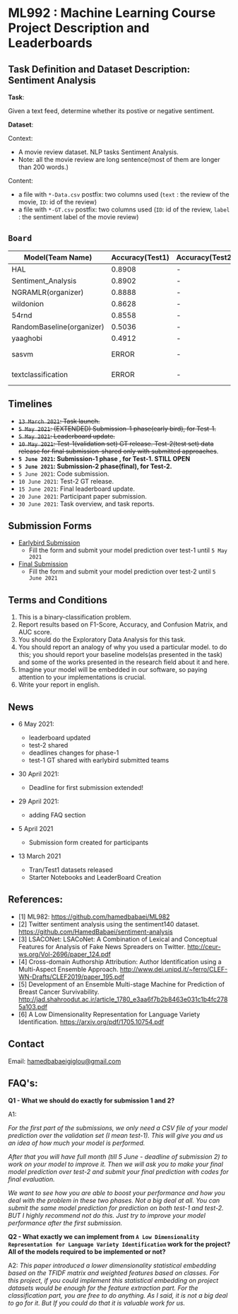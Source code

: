 # ML992 : Machine Learning Course Project Description and Leaderboards


## Task Definition and Dataset Description: Sentiment Analysis

**Task**:

Given a text feed, determine whether its postive or negative sentiment.

**Dataset**:

Context:

* A movie review dataset. NLP tasks Sentiment Analysis.
* Note: all the movie review are long sentence(most of them are longer than 200 words.)

Content:
* a file with `*-Data.csv` postfix: two columns used (`text` : the review of the movie, `ID`: id of the review)
* a file with `*-GT.csv` postfix: two columns used (`ID`: id of the review, `label` : the sentiment label of the movie review)


## `Board`


| Model(Team Name) | Accuracy(Test1) | Accuracy(Test2)| AVG | note |
|---|---|---|---|---|
| HAL | 0.8908 | - | - |
| Sentiment_Analysis |0.8902| - | -|
| NGRAMLR(organizer) | 0.8888 | - |  - |
| wildonion | 0.8628 | - | - |
| 54rnd | 0.8558| - | - |
| RandomBaseline(organizer) | 0.5036 | - | - |
|yaaghobi|0.4912 | - | - |  |
| sasvm | ERROR | - | - | code submitted! |
|textclassification|ERROR | - | - | code submitted!|

## Timelines
* ~~`13 March 2021`: Task launch.~~
* ~~`5 May 2021`: (EXTENDED) Submission-1 phase(early bird), for Test-1.~~
* ~~`5 May 2021`: Leaderboard update.~~
* ~~`10 May 2021`: Test-1(validation set) GT release. Test-2(test set) data release for final submission-shared only with submitted approaches~~.
* **`5 June 2021`: Submission-1 phase , for Test-1. STILL OPEN**
* **`5 June 2021`: Submission-2 phase(final), for Test-2.**
* `5 June 2021`: Code submission.
* `10 June 2021`: Test-2 GT release.
* `15 June 2021`: Final leaderboard update.
* `20 June 2021`: Participant paper submission.
* `30 June 2021`: Task overview, and task reports.

## Submission Forms

* [Earlybird Submission](https://forms.gle/X8fFVgzBR5pPrtaQ8)
    - Fill the form and submit your model prediction over test-1 until `5 May 2021`
* [Final Submission](https://docs.google.com/forms/d/1mH_sCqXJUqCEjtdpHvi0HcOE3ZQlzy6PNDeCveqGhsc/prefill)
    - Fill the form and submit your model prediction over test-2 until `5 June 2021`
## Terms and Conditions

1. This is a binary-classification problem.
2. Report results based on F1-Score, Accuracy, and Confusion Matrix, and AUC score.
3. You should do the Exploratory Data Analysis for this task.
4. You should report an analogy of why you used a particular model. to do this; you should report your baseline models(as presented in the task) and some of the works presented in the research field about it and here.
5. Imagine your model will be embedded in our software, so paying attention to your implementations is crucial.
6. Write your report in english.

## News

* 6 May 2021:
    - leaderboard updated
    - test-2 shared
    - deadlines changes for phase-1
    - test-1 GT shared with earlybird submitted teams

* 30 April 2021:
    - Deadline for first submission extended!

* 29 April 2021:
    - adding FAQ section

* 5 April 2021
    - Submission form created for participants

* 13 March 2021
    - Tran/Test1 datasets released
    - Starter Notebooks and LeaderBoard Creation


## References:
* [1] ML982: https://github.com/hamedbabaei/ML982
* [2] Twitter sentiment analysis using the sentiment140 dataset. https://github.com/HamedBabaei/sentiment-analysis
* [3] LSACONet: LSACoNet: A Combination of Lexical and Conceptual Features for Analysis of Fake News Spreaders on Twitter. http://ceur-ws.org/Vol-2696/paper_124.pdf
* [4] Cross-domain Authorship Attribution: Author Identification using a Multi-Aspect Ensemble Approach. http://www.dei.unipd.it/~ferro/CLEF-WN-Drafts/CLEF2019/paper_195.pdf
* [5] Development of an Ensemble Multi-stage Machine for Prediction of Breast Cancer Survivability. http://jad.shahroodut.ac.ir/article_1780_e3aa6f7b2b8463e031c1b4fc2785a103.pdf
* [6] A Low Dimensionality Representation for Language Variety Identification. https://arxiv.org/pdf/1705.10754.pdf

## Contact

Email: hamedbabaeigiglou@gmail.com

## FAQ's:

**Q1 - What we should do exactly for submission 1 and 2?**

A1:

*For the first part of the submissions, we only need a CSV file of your model prediction over the validation set (I mean test-1). This will give you and us an idea of how much your model is performed.*

*After that you will have full month (till 5 June - deadline of submission 2) to work on your model to improve it. Then we will ask you to make your final model prediction over test-2 and submit your final prediction with codes for final evaluation.*

*We want to see how you are able to boost your performance and how you deal with the problem in these two phases. Not a big deal at all. You can submit the same model prediction for prediction on both test-1 and test-2. BUT I highly recommend not do this. Just try to improve your model performance after the first submission.*

**Q2 - What exactly we can implement from `A Low Dimensionality Representation for Language Variety Identification` work for the project? All of the models required to be implemented or not?**

A2:
*This paper introduced a lower dimensionality statistical embedding based on the TFIDF matrix and weighted features based on classes. For this project, if you could implement this statistical embedding on project datasets would be enough for the feature extraction part. For the classification part, you are free to do anything. As I said, it is not a big deal to go for it. But If you could do that it is valuable work for us.*

